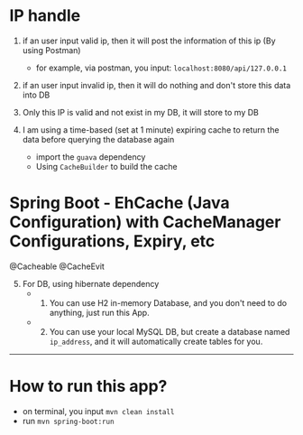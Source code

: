 # IP handle

1. if an user input valid ip, then it will post the information of this ip (By using Postman)
    - for example, via postman, you input: `localhost:8080/api/127.0.0.1`
    
2. if an user input invalid ip, then it will do nothing and don't store this data into DB

3. Only this IP is valid and not exist in my DB, it will store to my DB

4. I am using a time-based (set at 1 minute) expiring cache to return the data before querying the
   database again      
   - import the `guava` dependency 
   - Using `CacheBuilder` to build the cache

# Spring Boot - EhCache (Java Configuration) with CacheManager Configurations, Expiry, etc

@Cacheable
@CacheEvit

5. For DB, using hibernate dependency
    - 1. You can use H2 in-memory Database, and you don't need to do anything, just run this App.
    
    - 2. You can use your local MySQL DB, but create a database named `ip_address`, and it will 
      automatically create tables for you.
      
---

# How to run this app?

- on terminal, you input `mvn clean install`
- run `mvn spring-boot:run`



